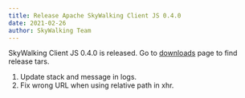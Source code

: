 ```yaml
---
title: Release Apache SkyWalking Client JS 0.4.0
date: 2021-02-26
author: SkyWalking Team
---
```


SkyWalking Client JS 0.4.0 is released. Go to [downloads](/downloads) page to find release tars.

1. Update stack and message in logs.
2. Fix wrong URL when using relative path in xhr.
